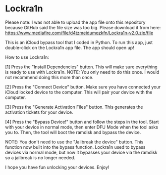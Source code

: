 # Lockra1n

Please note: I was not able to upload the app file onto this repository because GitHub said the file size was too big.
Please download it from here: https://www.mediafire.com/file/d4tzmeidumqzkfn/Lockra1n-v2.0.zip/file

This is an iCloud bypass tool that I coded in Python. To run this app, just double-click on the Lockra1n app file. 
The app should open up! 

How to use Lockra1n: 

[1] Press the "Install Dependencies" button. This will make sure everything is ready to use with Lockra1n. NOTE: You only need to do this once. I would not recommend doing this more than once.

[2] Press the "Connect Device" button. Make sure you have connected your iCloud locked device to the computer. This will pair your device with the computer.

[3] Press the "Generate Activation Files" button. This generates the activation tickets for your device.

[4] Press the "Bypass Device!" button and follow the steps in the tool. Start with your device in normal mode, then enter DFU Mode when the tool asks you to. Then, the tool will boot the ramdisk and bypass the device.

NOTE: You don't need to use the "Jailbreak the device" button. This function now built into the bypass function. Lockra1n used to bypass devices via normal mode, but now it bypasses your device via the ramdisk so a jailbreak is no longer needed.

I hope you have fun unlocking your devices.
Enjoy!
